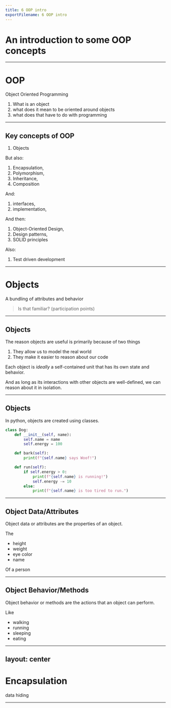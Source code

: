 ```yaml
---
title: 6 OOP intro
exportFilename: 6 OOP intro
---
```


# An introduction to some OOP concepts

---

# OOP
Object Oriented Programming

1. What is an object
2. what does it mean to be oriented around objects
3. what does that have to do with programming

---

## Key concepts of OOP

1. Objects

But also:
1. Encapsulation,
2. Polymorphism,
3. Inheritance,
4. Composition

And:
1. interfaces,
2. implementation,

And then:
1. Object-Oriented Design,
2. Design patterns,
3. SOLID principles

Also:
1. Test driven development

---

# Objects
A bundling of attributes and behavior

> Is that familiar? (participation points)

---

## Objects

The reason objects are useful is primarily because of two things
1. They allow us to model the real world
2. They make it easier to reason about our code

Each object is *ideally* a self-contained unit that has its own state and behavior.

And as long as its interactions with other objects are well-defined, we can reason about it in isolation.

---

## Objects

In python, objects are created using classes. 

```python
class Dog:
    def __init__(self, name):
        self.name = name
        self.energy = 100

    def bark(self):
        print(f"{self.name} says Woof!")

    def run(self):
        if self.energy > 0:
            print(f"{self.name} is running!")
            self.energy -= 10
        else:
            print(f"{self.name} is too tired to run.")
```

---

## Object Data/Attributes

Object data or attributes are the properties of an object.

The
- height
- weight
- eye color
- name

Of a person

---

## Object Behavior/Methods

Object behavior or methods are the actions that an object can perform.

Like
- walking
- running 
- sleeping
- eating

---
layout: center
---

# Encapsulation
data hiding

---


